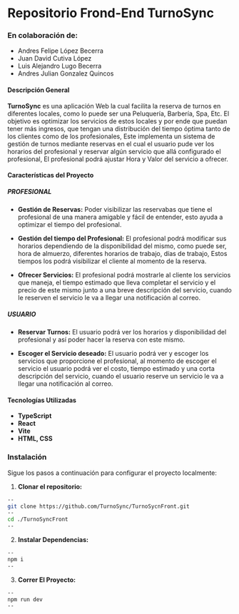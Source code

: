 # Repositorio Frond-End TurnoSync
### En colaboración de:
- Andres Felipe López Becerra
- Juan David Cutiva López
- Luis Alejandro Lugo Becerra
- Andres Julian Gonzalez Quincos

#### Descripción General
**TurnoSync** es una aplicación Web la cual facilita la reserva de turnos en diferentes locales, como lo puede ser una Peluquería, Barbería, Spa, Etc.
El objetivo es optimizar los servicios de estos locales y por ende que puedan tener más ingresos, que tengan una distribución del tiempo óptima tanto de los clientes como de los profesionales, Este implementa un sistema de gestión de turnos mediante reservas en el cual el usuario pude ver los horarios del profesional y reservar algún servicio que allá configurado el profesional, El profesional podrá ajustar Hora y Valor del servicio a ofrecer.

#### Características del Proyecto
##### PROFESIONAL
- **Gestión de Reservas:** Poder visibilizar las reservabas que tiene el profesional de una manera amigable y fácil de entender, esto ayuda a optimizar el tiempo del profesional.

- **Gestión del tiempo del Profesional:** El profesional podrá modificar sus horarios dependiendo de la disponibilidad del mismo, como puede ser, hora de almuerzo, diferentes horarios de trabajo, días de trabajo, Estos tiempos los podrá visibilizar el cliente al momento de la reserva.

- **Ofrecer Servicios:** El profesional podrá mostrarle al cliente los servicios que maneja, el tiempo estimado que lleva completar el servicio y el precio de este mismo junto a una breve descripción del servicio, cuando le reserven el servicio le va a llegar una notificación al correo.

##### USUARIO
-  **Reservar Turnos:** El usuario podrá ver los horarios y disponibilidad del profesional y así poder hacer la reserva con este mismo.

- **Escoger el Servicio deseado:** El usuario podrá ver y escoger los servicios que proporcione el profesional, al momento de escoger el servicio el usuario podrá ver el costo, tiempo estimado y una corta descripción del servicio, cuando el usuario reserve un servicio le va a llegar una notificación al correo.

#### Tecnologías Utilizadas

- **TypeScript**
- **React**
- **Vite**
- **HTML, CSS**

### Instalación

Sigue los pasos a continuación para configurar el proyecto localmente:
1. **Clonar el repositorio:**
```bash
--
git clone https://github.com/TurnoSync/TurnoSycnFront.git
--
cd ./TurnoSyncFront
--
```
2. **Instalar Dependencias:**
```bash
--
npm i
--
```
3. **Correr El Proyecto:**
```bash
--
npm run dev
--
```